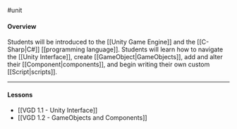 #unit

#### Overview

Students will be introduced to the [[Unity Game Engine]] and the [[C-Sharp|C#]] [[programming language]]. Students will learn how to navigate the [[Unity Interface]], create [[GameObject|GameObjects]], add and alter their [[Component|components]], and begin writing their own custom [[Script|scripts]].

---
#### Lessons
- [[VGD 1.1 - Unity Interface]]
- [[VGD 1.2 - GameObjects and Components]]
